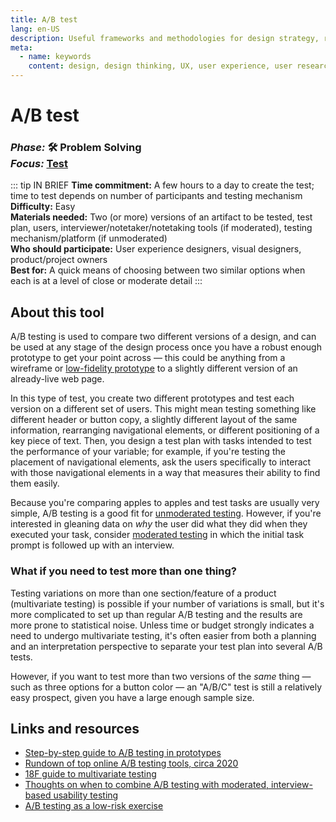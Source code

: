 ```yaml
---
title: A/B test
lang: en-US
description: Useful frameworks and methodologies for design strategy, research and testing
meta:
  - name: keywords
    content: design, design thinking, UX, user experience, user research, user testing
---
```


# A/B test

### _Phase:_ 🛠️  Problem Solving<br/> _Focus:_ [Test](/tools/#test)

::: tip IN BRIEF
**Time commitment:** A few hours to a day to create the test; time to test depends on number of participants and testing mechanism  
**Difficulty:** Easy  
**Materials needed:** Two (or more) versions of an artifact to be tested, test plan, users, interviewer/notetaker/notetaking tools (if moderated), testing mechanism/platform (if unmoderated)  
**Who should participate:** User experience designers, visual designers, product/project owners  
**Best for:** A quick means of choosing between two similar options when each is at a level of close or moderate detail
:::

## About this tool

A/B testing is used to compare two different versions of a design, and can be used at any stage of the design process once you have a robust enough prototype to get your point across — this could be anything from a wireframe or [low-fidelity prototype](low-fidelity-prototype.md) to a slightly different version of an already-live web page.

In this type of test, you create two different prototypes and test each version on a different set of users. This might mean testing something like different header or button copy, a slightly different layout of the same information, rearranging navigational elements, or different positioning of a key piece of text. Then, you design a test plan with tasks intended to test the performance of your variable; for example, if you're testing the placement of navigational elements, ask the users specifically to interact with those navigational elements in a way that measures their ability to find them easily.

Because you're comparing apples to apples and test tasks are usually very simple, A/B testing is a good fit for [unmoderated testing](unmoderated-testing.md). However, if you're interested in gleaning data on _why_ the user did what they did when they executed your task, consider [moderated testing](moderated-testing.md) in which the initial task prompt is followed up with an interview.

### What if you need to test more than one thing?

Testing variations on more than one section/feature of a product (multivariate testing) is possible if your number of variations is small, but it's more complicated to set up than regular A/B testing and the results are more prone to statistical noise. Unless time or budget strongly indicates a need to undergo multivariate testing, it's often easier from both a planning and an interpretation perspective to separate your test plan into several A/B tests.

However, if you want to test more than two versions of the _same_ thing — such as three options for a button color — an "A/B/C" test is still a relatively easy prospect, given you have a large enough sample size.

## Links and resources

* [Step-by-step guide to A/B testing in prototypes](https://uxplanet.org/an-ultimate-guide-to-a-b-testing-on-pre-live-apps-4bd57679e8cc)
* [Rundown of top online A/B testing tools, circa 2020](https://blog.hubspot.com/marketing/a-b-testing-tools)
* [18F guide to multivariate testing](https://methods.18f.gov/validate/multivariate-testing/)
* [Thoughts on when to combine A/B testing with moderated, interview-based usability testing](https://www.uxmatters.com/mt/archives/2011/07/pairing-up-usability-testing-with-ab-testing.php)
* [A/B testing as a low-risk exercise](https://medium.com/vivareal-ux-chapter/why-ux-designers-should-care-more-about-a-b-testing-7ef88eaee3e9)